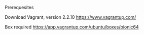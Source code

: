 Prerequesites 

Download Vagrant, version 2.2.10
https://www.vagrantup.com/

Box required
https://app.vagrantup.com/ubuntu/boxes/bionic64
